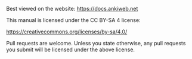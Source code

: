 Best viewed on the website: https://docs.ankiweb.net

This manual is licensed under the CC BY-SA 4 license:


https://creativecommons.org/licenses/by-sa/4.0/

Pull requests are welcome. Unless you state otherwise, any pull requests you
submit will be licensed under the above license.
